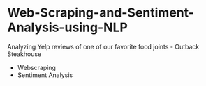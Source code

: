 # Web-Scraping-and-Sentiment-Analysis-using-NLP
Analyzing Yelp reviews of one of our favorite food joints - Outback Steakhouse

* Webscraping
* Sentiment Analysis
